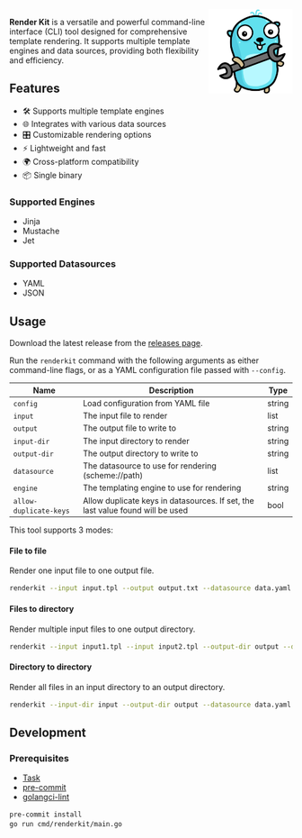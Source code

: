<img src="assets/logo.svg" alt="Render Kit Logo" width="150px" align="right" />

**Render Kit** is a versatile and powerful command-line interface (CLI) tool designed for comprehensive template rendering. It supports multiple template engines and data sources, providing both flexibility and efficiency.

## Features

- 🛠️ Supports multiple template engines
- 🌐 Integrates with various data sources
- 🎛️ Customizable rendering options
- ⚡ Lightweight and fast
- 🌍 Cross-platform compatibility
- 📦 Single binary

### Supported Engines

- Jinja
- Mustache
- Jet

### Supported Datasources

- YAML
- JSON

## Usage

Download the latest release from the [releases page](https://github.com/orellazri/renderkit/releases).

Run the `renderkit` command with the following arguments as either command-line flags, or as a YAML configuration file passed with `--config`.

| Name                   | Description                                                                    | Type   |
| ---------------------- | ------------------------------------------------------------------------------ | ------ |
| `config`               | Load configuration from YAML file                                              | string |
| `input`                | The input file to render                                                       | list   |
| `output`               | The output file to write to                                                    | string |
| `input-dir`            | The input directory to render                                                  | string |
| `output-dir`           | The output directory to write to                                               | string |
| `datasource`           | The datasource to use for rendering (scheme://path)                            | list   |
| `engine`               | The templating engine to use for rendering                                     | string |
| `allow-duplicate-keys` | Allow duplicate keys in datasources. If set, the last value found will be used | bool   |

This tool supports 3 modes:

#### File to file

Render one input file to one output file.

```bash
renderkit --input input.tpl --output output.txt --datasource data.yaml --engine jinja
```

#### Files to directory

Render multiple input files to one output directory.

```bash
renderkit --input input1.tpl --input input2.tpl --output-dir output --datasource data.yaml --engine jinja
```

#### Directory to directory

Render all files in an input directory to an output directory.

```bash
renderkit --input-dir input --output-dir output --datasource data.yaml --engine jinja
```

## Development

### Prerequisites

- [Task](https://taskfile.dev/)
- [pre-commit](https://pre-commit.com/)
- [golangci-lint](https://github.com/golangci/golangci-lint)

```bash
pre-commit install
go run cmd/renderkit/main.go
```
